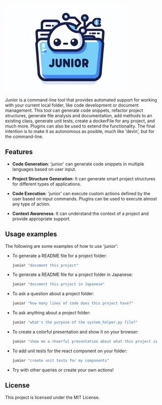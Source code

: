 <img src="./logo.jpg" width="400"/><br/>

Junior is a command-line tool that provides automated support for working with your current local folder, like code development or document management. This tool can generate code snippets, refactor project structures, generate file analysis and documentation, add methods to an existing class, generate unit tests, create a dockerFile for any project, and much more. Plugins can also be used to extend the functionality. The final intention is to make it as autonomous as posible, much like 'devin', but for the command-line.

## Features

- **Code Generation**: 'junior' can generate code snippets in multiple languages based on user input.

- **Project Structure Generation**: It can generate smart project structures for different types of applications.

- **Code Execution**: 'junior' can execute custom actions defined by the user based on input commands. Plugins can be used to execute almost any type of action.

- **Context Awareness**: It can understand the context of a project and provide appropriate support.

## Usage examples

The following are some examples of how to use 'junior':

- To generate a README file for a project folder:
  ```bash
  junior "document this project"
  ```

- To generate a README file for a project folder in Japanese:
  ```bash
  junior "document this project in Japanese"
  ```

- To ask a question about a project folder:
  ```bash
  junior "how many lines of code does this project have?"
  ```

- To ask anything about a project folder:
  ```bash
  junior "what's the purpose of the system_helper.py file?"
  ```

- To create a colorful presentation and show it on your browser:
  ```bash
  junior "show me a cheerful presentation about what this project is about within 7 slides"
  ```

- To add unit tests for the react component on your folder:
  ```bash
  junior "create unit tests for my components"
  ```

- Try with other queries or create your own actions!

## License

This project is licensed under the MIT License.